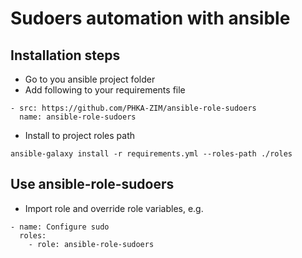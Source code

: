 # Sudoers automation with ansible

## Installation steps

- Go to you ansible project folder
- Add following to your requirements file

```
- src: https://github.com/PHKA-ZIM/ansible-role-sudoers
  name: ansible-role-sudoers
```

- Install to project roles path
```
ansible-galaxy install -r requirements.yml --roles-path ./roles
```

## Use ansible-role-sudoers

- Import role and override role variables, e.g.
```
- name: Configure sudo
  roles:
    - role: ansible-role-sudoers
```
